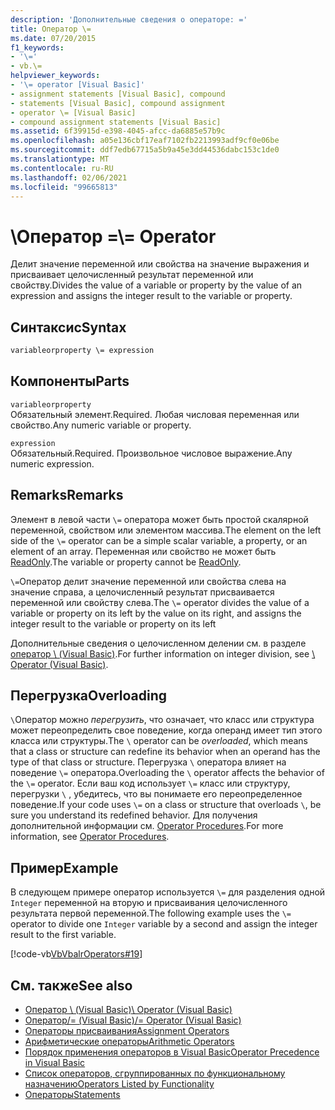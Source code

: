 ```yaml
---
description: 'Дополнительные сведения о операторе: ='
title: Оператор \=
ms.date: 07/20/2015
f1_keywords:
- '\='
- vb.\=
helpviewer_keywords:
- '\= operator [Visual Basic]'
- assignment statements [Visual Basic], compound
- statements [Visual Basic], compound assignment
- operator \= [Visual Basic]
- compound assignment statements [Visual Basic]
ms.assetid: 6f39915d-e398-4045-afcc-da6885e57b9c
ms.openlocfilehash: a05e136cbf17eaf7102fb2213993adf9cf0e06be
ms.sourcegitcommit: ddf7edb67715a5b9a45e3dd44536dabc153c1de0
ms.translationtype: MT
ms.contentlocale: ru-RU
ms.lasthandoff: 02/06/2021
ms.locfileid: "99665813"
---
```

# <a name="-operator"></a><span data-ttu-id="2e9e2-103">\\Оператор =</span><span class="sxs-lookup"><span data-stu-id="2e9e2-103">\\= Operator</span></span>

<span data-ttu-id="2e9e2-104">Делит значение переменной или свойства на значение выражения и присваивает целочисленный результат переменной или свойству.</span><span class="sxs-lookup"><span data-stu-id="2e9e2-104">Divides the value of a variable or property by the value of an expression and assigns the integer result to the variable or property.</span></span>  
  
## <a name="syntax"></a><span data-ttu-id="2e9e2-105">Синтаксис</span><span class="sxs-lookup"><span data-stu-id="2e9e2-105">Syntax</span></span>  
  
```vb  
variableorproperty \= expression  
```  
  
## <a name="parts"></a><span data-ttu-id="2e9e2-106">Компоненты</span><span class="sxs-lookup"><span data-stu-id="2e9e2-106">Parts</span></span>  

 `variableorproperty`  
 <span data-ttu-id="2e9e2-107">Обязательный элемент.</span><span class="sxs-lookup"><span data-stu-id="2e9e2-107">Required.</span></span> <span data-ttu-id="2e9e2-108">Любая числовая переменная или свойство.</span><span class="sxs-lookup"><span data-stu-id="2e9e2-108">Any numeric variable or property.</span></span>  
  
 `expression`  
 <span data-ttu-id="2e9e2-109">Обязательный.</span><span class="sxs-lookup"><span data-stu-id="2e9e2-109">Required.</span></span> <span data-ttu-id="2e9e2-110">Произвольное числовое выражение.</span><span class="sxs-lookup"><span data-stu-id="2e9e2-110">Any numeric expression.</span></span>  
  
## <a name="remarks"></a><span data-ttu-id="2e9e2-111">Remarks</span><span class="sxs-lookup"><span data-stu-id="2e9e2-111">Remarks</span></span>  

 <span data-ttu-id="2e9e2-112">Элемент в левой части `\=` оператора может быть простой скалярной переменной, свойством или элементом массива.</span><span class="sxs-lookup"><span data-stu-id="2e9e2-112">The element on the left side of the `\=` operator can be a simple scalar variable, a property, or an element of an array.</span></span> <span data-ttu-id="2e9e2-113">Переменная или свойство не может быть [ReadOnly](../modifiers/readonly.md).</span><span class="sxs-lookup"><span data-stu-id="2e9e2-113">The variable or property cannot be [ReadOnly](../modifiers/readonly.md).</span></span>  
  
 <span data-ttu-id="2e9e2-114">`\=`Оператор делит значение переменной или свойства слева на значение справа, а целочисленный результат присваивается переменной или свойству слева.</span><span class="sxs-lookup"><span data-stu-id="2e9e2-114">The `\=` operator divides the value of a variable or property on its left by the value on its right, and assigns the integer result to the variable or property on its left</span></span>  
  
 <span data-ttu-id="2e9e2-115">Дополнительные сведения о целочисленном делении см. в разделе [оператор \ (Visual Basic)](integer-division-operator.md).</span><span class="sxs-lookup"><span data-stu-id="2e9e2-115">For further information on integer division, see [\ Operator (Visual Basic)](integer-division-operator.md).</span></span>  
  
## <a name="overloading"></a><span data-ttu-id="2e9e2-116">Перегрузка</span><span class="sxs-lookup"><span data-stu-id="2e9e2-116">Overloading</span></span>  

 <span data-ttu-id="2e9e2-117">`\`Оператор можно *перегрузить*, что означает, что класс или структура может переопределить свое поведение, когда операнд имеет тип этого класса или структуры.</span><span class="sxs-lookup"><span data-stu-id="2e9e2-117">The `\` operator can be *overloaded*, which means that a class or structure can redefine its behavior when an operand has the type of that class or structure.</span></span> <span data-ttu-id="2e9e2-118">Перегрузка `\` оператора влияет на поведение `\=` оператора.</span><span class="sxs-lookup"><span data-stu-id="2e9e2-118">Overloading the `\` operator affects the behavior of the `\=` operator.</span></span> <span data-ttu-id="2e9e2-119">Если ваш код использует `\=` класс или структуру, перегрузки `\` , убедитесь, что вы понимаете его переопределенное поведение.</span><span class="sxs-lookup"><span data-stu-id="2e9e2-119">If your code uses `\=` on a class or structure that overloads `\`, be sure you understand its redefined behavior.</span></span> <span data-ttu-id="2e9e2-120">Для получения дополнительной информации см. [Operator Procedures](../../programming-guide/language-features/procedures/operator-procedures.md).</span><span class="sxs-lookup"><span data-stu-id="2e9e2-120">For more information, see [Operator Procedures](../../programming-guide/language-features/procedures/operator-procedures.md).</span></span>  
  
## <a name="example"></a><span data-ttu-id="2e9e2-121">Пример</span><span class="sxs-lookup"><span data-stu-id="2e9e2-121">Example</span></span>  

 <span data-ttu-id="2e9e2-122">В следующем примере оператор используется `\=` для разделения одной `Integer` переменной на вторую и присваивания целочисленного результата первой переменной.</span><span class="sxs-lookup"><span data-stu-id="2e9e2-122">The following example uses the `\=` operator to divide one `Integer` variable by a second and assign the integer result to the first variable.</span></span>  
  
 [!code-vb[VbVbalrOperators#19](~/samples/snippets/visualbasic/VS_Snippets_VBCSharp/VbVbalrOperators/VB/Class1.vb#19)]  
  
## <a name="see-also"></a><span data-ttu-id="2e9e2-123">См. также</span><span class="sxs-lookup"><span data-stu-id="2e9e2-123">See also</span></span>

- [<span data-ttu-id="2e9e2-124">Оператор \ (Visual Basic)</span><span class="sxs-lookup"><span data-stu-id="2e9e2-124">\ Operator (Visual Basic)</span></span>](integer-division-operator.md)
- [<span data-ttu-id="2e9e2-125">Оператор/= (Visual Basic)</span><span class="sxs-lookup"><span data-stu-id="2e9e2-125">/= Operator (Visual Basic)</span></span>](floating-point-division-assignment-operator.md)
- [<span data-ttu-id="2e9e2-126">Операторы присваивания</span><span class="sxs-lookup"><span data-stu-id="2e9e2-126">Assignment Operators</span></span>](assignment-operators.md)
- [<span data-ttu-id="2e9e2-127">Арифметические операторы</span><span class="sxs-lookup"><span data-stu-id="2e9e2-127">Arithmetic Operators</span></span>](arithmetic-operators.md)
- [<span data-ttu-id="2e9e2-128">Порядок применения операторов в Visual Basic</span><span class="sxs-lookup"><span data-stu-id="2e9e2-128">Operator Precedence in Visual Basic</span></span>](operator-precedence.md)
- [<span data-ttu-id="2e9e2-129">Список операторов, сгруппированных по функциональному назначению</span><span class="sxs-lookup"><span data-stu-id="2e9e2-129">Operators Listed by Functionality</span></span>](operators-listed-by-functionality.md)
- [<span data-ttu-id="2e9e2-130">Операторы</span><span class="sxs-lookup"><span data-stu-id="2e9e2-130">Statements</span></span>](../../programming-guide/language-features/statements.md)
